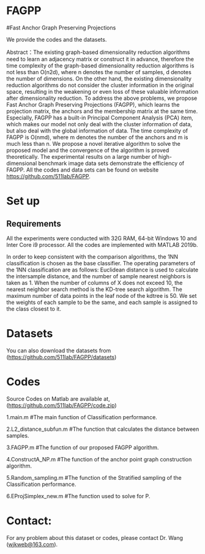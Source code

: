 # FAGPP
#Fast Anchor Graph Preserving Projections


We provide the codes and the datasets.

Abstract：The existing graph-based dimensionality reduction algorithms need to learn an adjacency matrix or construct it in advance, therefore the time complexity of the graph-based dimensionality reduction algorithms is not less than O(n2d), where n denotes the number of samples, d denotes the number of dimensions. On the other hand, the existing dimensionality reduction algorithms do not consider the cluster information in the original space, resulting in the weakening or even loss of these valuable information after dimensionality reduction. To address the above problems, we propose Fast Anchor Graph Preserving Projections (FAGPP), which learns the projection matrix, the anchors and the membership matrix at the same time. Especially, FAGPP has a built-in Principal Component Analysis (PCA) item, which makes our model not only deal with the cluster information of data, but also deal with the global information of data. The time complexity of FAGPP is O(nmd), where m denotes the number of the anchors and m is much less than n. We propose a novel iterative algorithm to solve the proposed model and the convergence of the algorithm is proved theoretically. The experimental results on a large number of high-dimensional benchmark image data sets demonstrate the efficiency of FAGPP. All the codes and data sets can be found on website https://github.com/511lab/FAGPP.

# Set up
## Requirements
All the experiments were conducted with 32G RAM, 64-bit Windows 10 and Inter Core i9 processor. 
All the codes are implemented with MATLAB 2019b. 

In order to keep consistent with the comparison algorithms, the 1NN classification is chosen as the base classifier. The operating parameters of the 1NN classification are as follows: Euclidean distance is used to calculate the intersample distance, and the number of sample nearest neighbors is taken as 1. When the number of columns of X does not exceed 10, the nearest neighbor search method is the KD-tree search algorithm. The maximum number of data points in the leaf node of the kdtree is 50. We set the weights of each sample to be the same, and each sample is assigned to the class closest to it.

# Datasets
You can also download the datasets from (https://github.com/511lab/FAGPP/datasets)

# Codes  
Source Codes on Matlab are available at, (https://github.com/511lab/FAGPP/code.zip)

1.main.m #The main function of Classification performance.

2.L2_distance_subfun.m  #The  function that calculates the distance between samples.

3.FAGPP.m #The function of our proposed FAGPP algorithm.

4.ConstructA_NP.m  #The function of the anchor point graph construction algorithm.

5.Random_sampling.m  #The function of the Stratified sampling of the Classification performance.

6.EProjSimplex_new.m #The function used to solve for P.


# Contact: 
For any problem about this dataset or codes, please contact Dr. Wang (wjkweb@163.com).

